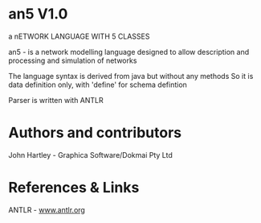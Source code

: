 # an5 V1.0

a nETWORK LANGUAGE WITH 5 CLASSES

an5 - is a network modelling language designed to allow description and
processing and simulation of networks

The language syntax is derived from java but without any methods
So it is data definition only, with 'define' for schema defintion

Parser is written with ANTLR

# Authors and contributors

John Hartley - Graphica Software/Dokmai Pty Ltd

# References & Links

ANTLR - www.antlr.org



